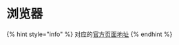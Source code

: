 # 浏览器

{% hint style="info" %}
对应的[官方页面地址](https://contributing.bitwarden.com/clients/browser/)
{% endhint %}
